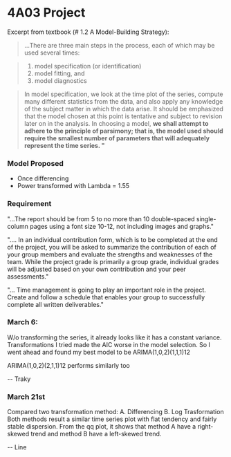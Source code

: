 # 4A03 Project

Excerpt from textbook (# 1.2 A Model-Building Strategy):

> ...There are three main steps in the process, each of which may be used several times:

> 1. model specification (or identification)
> 2. model fitting, and
> 3. model diagnostics

> In model specification, we look at the time plot of the series, compute many different statistics from the data, and also apply any knowledge of the subject matter in which the data arise. It should be emphasized that the model chosen at this point is tentative and subject to revision later on in the analysis. In choosing a model, __we shall attempt to adhere to the principle of parsimony; that is, the model used should require the smallest number of parameters that will adequately represent the time series. "__

### Model Proposed
* Once differencing
* Power transformed with Lambda = 1.55

### Requirement
"...The report should be from 5 to no more than 10 double-spaced single-column pages using a font size 10-12, not including images and graphs."

".... In an individual contribution form, which is to be completed at the end of the project, you will be asked to summarize the contribution of each of your group members and evaluate the strengths and weaknesses of the team. While the project grade is primarily a group grade, individual grades will be adjusted based on your own contribution and your peer assessments."

"... Time management is going to play an important role in the project. Create and follow a schedule that enables your group to successfully complete all written deliverables."

### March 6: 

W/o transforming the series, it already looks like it has a constant variance. Transformations I tried made the AIC worse in the model selection. So I went ahead and found my best model to be ARIMA(1,0,2)(1,1,1)12

ARIMA(1,0,2)(2,1,1)12 performs similarly too

-- Traky


### March 21st

Compared two transformation method:
                A. Differencing
                B. Log Trasformation
Both methods result a similar time series plot with flat tendency and fairly stable dispersion.
From the qq plot, it shows that method A have a right-skewed trend and method B have a left-skewed trend.

-- Line
